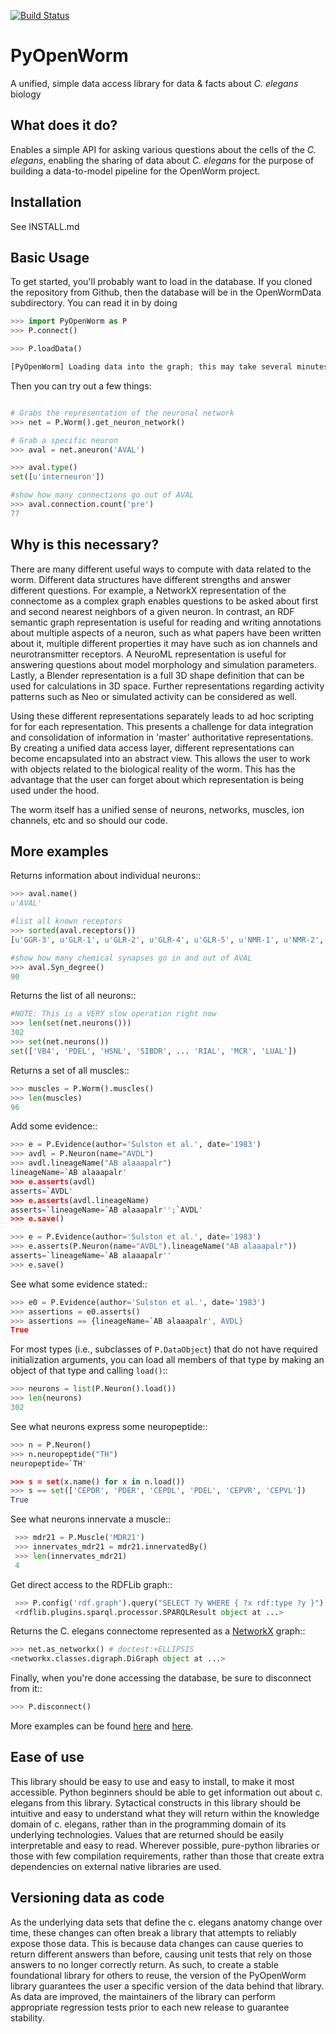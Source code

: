 [![Build Status](https://travis-ci.org/openworm/PyOpenWorm.png?branch=alpha0.5-slarson)](https://travis-ci.org/openworm/PyOpenWorm)

PyOpenWorm
===========

A unified, simple data access library for data & facts about *C. elegans* biology

What does it do?
----------------

Enables a simple API for asking various questions about the cells of the *C. elegans*, enabling the sharing of data about *C. elegans* for the purpose of building a data-to-model pipeline for the OpenWorm project.

Installation
------------

See INSTALL.md

Basic Usage
-----------

To get started, you'll probably want to load in the database. If you cloned the repository from Github, then the database will be in the OpenWormData subdirectory. You can read it in
by doing

```python
>>> import PyOpenWorm as P
>>> P.connect()

>>> P.loadData()

[PyOpenWorm] Loading data into the graph; this may take several minutes!!

```

Then you can try out a few things:

```python

# Grabs the representation of the neuronal network
>>> net = P.Worm().get_neuron_network()

# Grab a specific neuron
>>> aval = net.aneuron('AVAL')

>>> aval.type()
set([u'interneuron'])

#show how many connections go out of AVAL
>>> aval.connection.count('pre')
77

```

Why is this necessary?
----------------------

There are many different useful ways to compute with data related to the worm.
Different data structures have different strengths and answer different questions.
For example, a NetworkX representation of the connectome as a complex graph enables
questions to be asked about first and second nearest neighbors of a given neuron.
In contrast, an RDF semantic graph representation is useful for reading and
writing annotations about multiple aspects of a neuron, such as what papers
have been written about it, multiple different properties it may have such as
ion channels and neurotransmitter receptors.  A NeuroML representation is useful
for answering questions about model morphology and simulation parameters.  Lastly,
a Blender representation is a full 3D shape definition that can be used for
calculations in 3D space.  Further representations regarding activity patterns
such as Neo or simulated activity can be considered as well.

Using these different representations separately leads to ad hoc scripting for
for each representation.  This presents a challenge for data integration and
consolidation of information in 'master' authoritative representations.  By
creating a unified data access layer, different representations
can become encapsulated into an abstract view.  This allows the user to work with
objects related to the biological reality of the worm.  This has the advantage that
the user can forget about which representation is being used under the hood.  

The worm itself has a unified sense of neurons, networks, muscles,
ion channels, etc and so should our code.

More examples
-------------

Returns information about individual neurons::

```python
>>> aval.name()
u'AVAL'

#list all known receptors
>>> sorted(aval.receptors())
[u'GGR-3', u'GLR-1', u'GLR-2', u'GLR-4', u'GLR-5', u'NMR-1', u'NMR-2', u'UNC-8']

#show how many chemical synapses go in and out of AVAL
>>> aval.Syn_degree()
90

```

Returns the list of all neurons::

```python
#NOTE: This is a VERY slow operation right now
>>> len(set(net.neurons()))
302
>>> set(net.neurons())
set(['VB4', 'PDEL', 'HSNL', 'SIBDR', ... 'RIAL', 'MCR', 'LUAL'])

```

Returns a set of all muscles::

```python
>>> muscles = P.Worm().muscles()
>>> len(muscles)
96

```

Add some evidence::

```python
>>> e = P.Evidence(author='Sulston et al.', date='1983')
>>> avdl = P.Neuron(name="AVDL")
>>> avdl.lineageName("AB alaaapalr")
lineageName=`AB alaaapalr'
>>> e.asserts(avdl)
asserts=`AVDL'
>>> e.asserts(avdl.lineageName)
asserts=`lineageName=`AB alaaapalr'';`AVDL'
>>> e.save()

```


```python
>>> e = P.Evidence(author='Sulston et al.', date='1983')
>>> e.asserts(P.Neuron(name="AVDL").lineageName("AB alaaapalr"))
asserts=`lineageName=`AB alaaapalr''
>>> e.save()

```

See what some evidence stated::
```python
>>> e0 = P.Evidence(author='Sulston et al.', date='1983')
>>> assertions = e0.asserts()
>>> assertions == {lineageName=`AB alaaapalr', AVDL}
True

```

For most types (i.e., subclasses of `P.DataObject`) that do not have required
initialization arguments, you can load all members of that type by making an
object of that type and calling `load()`::
```python
>>> neurons = list(P.Neuron().load())
>>> len(neurons)
302

```

See what neurons express some neuropeptide::
```python
>>> n = P.Neuron()
>>> n.neuropeptide("TH")
neuropeptide=`TH'

>>> s = set(x.name() for x in n.load())
>>> s == set(['CEPDR', 'PDER', 'CEPDL', 'PDEL', 'CEPVR', 'CEPVL'])
True

```

See what neurons innervate a muscle::
```python
 >>> mdr21 = P.Muscle('MDR21')
 >>> innervates_mdr21 = mdr21.innervatedBy()
 >>> len(innervates_mdr21)
 4

```
Get direct access to the RDFLib graph::
```python
 >>> P.config('rdf.graph').query("SELECT ?y WHERE { ?x rdf:type ?y }") # doctest:+ELLIPSIS
 <rdflib.plugins.sparql.processor.SPARQLResult object at ...>

```

Returns the C. elegans connectome represented as a [NetworkX](http://networkx.github.io/documentation/latest/) graph::

```python
>>> net.as_networkx() # doctest:+ELLIPSIS
<networkx.classes.digraph.DiGraph object at ...>

```

Finally, when you're done accessing the database, be sure to disconnect from it::
```python
>>> P.disconnect()

```

More examples can be found [here](http://pyopenworm.readthedocs.org/en/alpha0.5/making_dataObjects.html) and [here](https://github.com/openworm/PyOpenWorm/tree/alpha0.5/examples).


Ease of use
-----------

This library should be easy to use and easy to install, to make it most accessible.  Python beginners should be able to get information out about c. elegans from this library.  Sytactical constructs in this library should be intuitive and easy to understand what they will return within the knowledge domain of c. elegans,
rather than in the programming domain of its underlying technologies.  Values that are returned should be easily interpretable and easy to read.
Wherever possible, pure-python libraries or those with few compilation requirements, rather than those that create extra dependencies on external native libraries are used.

Versioning data as code
-----------------------
As the underlying data sets that define the c. elegans anatomy change over time, these
changes can often break a library that attempts to reliably expose those data.  This is
because data changes can cause queries to return different answers than before, causing
unit tests that rely on those answers to no longer correctly return.  As such, to create
a stable foundational library for others to reuse, the version of the PyOpenWorm library
guarantees the user a specific version of the data behind that library.  As data
are improved, the maintainers of the library can perform appropriate regression tests
prior to each new release to guarantee stability.
